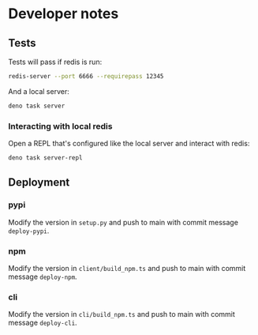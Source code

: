 # Developer notes

## Tests

Tests will pass if redis is run:

```sh
redis-server --port 6666 --requirepass 12345
```

And a local server:

```sh
deno task server
```

### Interacting with local redis

Open a REPL that's configured like the local server
and interact with redis:

```sh
deno task server-repl
```

## Deployment

### pypi

Modify the version in `setup.py` and push to main with commit message `deploy-pypi`.

### npm

Modify the version in `client/build_npm.ts` and push to main with commit message `deploy-npm`.

### cli

Modify the version in `cli/build_npm.ts` and push to main with commit message `deploy-cli`.
